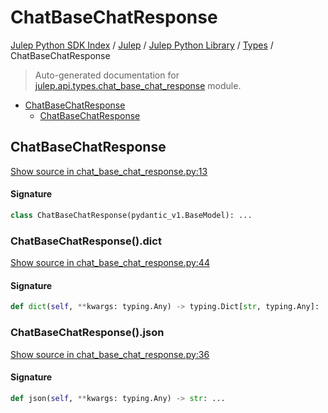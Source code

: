 # ChatBaseChatResponse

[Julep Python SDK Index](../../../README.md#julep-python-sdk-index) / [Julep](../../index.md#julep) / [Julep Python Library](../index.md#julep-python-library) / [Types](./index.md#types) / ChatBaseChatResponse

> Auto-generated documentation for [julep.api.types.chat_base_chat_response](../../../../../../../julep/api/types/chat_base_chat_response.py) module.

- [ChatBaseChatResponse](#chatbasechatresponse)
  - [ChatBaseChatResponse](#chatbasechatresponse-1)

## ChatBaseChatResponse

[Show source in chat_base_chat_response.py:13](../../../../../../../julep/api/types/chat_base_chat_response.py#L13)

#### Signature

```python
class ChatBaseChatResponse(pydantic_v1.BaseModel): ...
```

### ChatBaseChatResponse().dict

[Show source in chat_base_chat_response.py:44](../../../../../../../julep/api/types/chat_base_chat_response.py#L44)

#### Signature

```python
def dict(self, **kwargs: typing.Any) -> typing.Dict[str, typing.Any]: ...
```

### ChatBaseChatResponse().json

[Show source in chat_base_chat_response.py:36](../../../../../../../julep/api/types/chat_base_chat_response.py#L36)

#### Signature

```python
def json(self, **kwargs: typing.Any) -> str: ...
```